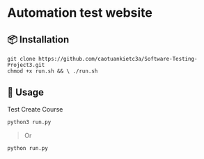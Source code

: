 # Automation test website

## 📦 Installation

```
git clone https://github.com/caotuankietc3a/Software-Testing-Project3.git
chmod +x run.sh && \ ./run.sh
```

## 🚀 Usage

Test Create Course

```sh
python3 run.py
```

> Or

```sh
python run.py
```
